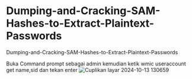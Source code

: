 # Dumping-and-Cracking-SAM-Hashes-to-Extract-Plaintext-Passwords
Dumping-and-Cracking-SAM-Hashes-to-Extract-Plaintext-Passwords

Buka Command prompt sebagai admin kemudian ketik wmic useraccount get name,sid dan tekan enter
![Cuplikan layar 2024-10-13 130659](https://github.com/user-attachments/assets/d00edc94-b415-4b95-9b7b-e88cc57b0824)
